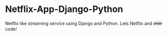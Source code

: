 # Netflix-App-Django-Python
Netflix like streaming service using Django and Python. Lets Netflix and c̶h̶i̶l̶l̶ code!
